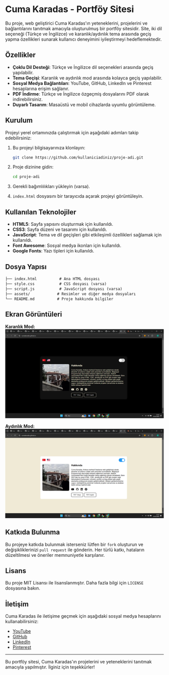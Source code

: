 # Cuma Karadas - Portföy Sitesi

Bu proje, web geliştirici Cuma Karadas'ın yeteneklerini, projelerini ve bağlantılarını tanıtmak amacıyla oluşturulmuş bir portföy sitesidir. Site, iki dil seçeneği (Türkçe ve İngilizce) ve karanlık/aydınlık tema arasında geçiş yapma özellikleri sunarak kullanıcı deneyimini iyileştirmeyi hedeflemektedir.

## Özellikler

- **Çoklu Dil Desteği**: Türkçe ve İngilizce dil seçenekleri arasında geçiş yapılabilir.
- **Tema Geçişi**: Karanlık ve aydınlık mod arasında kolayca geçiş yapılabilir.
- **Sosyal Medya Bağlantıları**: YouTube, GitHub, LinkedIn ve Pinterest hesaplarına erişim sağlanır.
- **PDF İndirme**: Türkçe ve İngilizce özgeçmiş dosyalarını PDF olarak indirebilirsiniz.
- **Duyarlı Tasarım**: Masaüstü ve mobil cihazlarda uyumlu görüntüleme.

## Kurulum

Projeyi yerel ortamınızda çalıştırmak için aşağıdaki adımları takip edebilirsiniz:

1. Bu projeyi bilgisayarınıza klonlayın:
   ```bash
   git clone https://github.com/kullaniciadiniz/proje-adi.git
   ```

2. Proje dizinine gidin:
   ```bash
   cd proje-adi
   ```

3. Gerekli bağımlılıkları yükleyin (varsa).
4. `index.html` dosyasını bir tarayıcıda açarak projeyi görüntüleyin.

## Kullanılan Teknolojiler

- **HTML5**: Sayfa yapısını oluşturmak için kullanıldı.
- **CSS3**: Sayfa düzeni ve tasarımı için kullanıldı.
- **JavaScript**: Tema ve dil geçişleri gibi etkileşimli özellikleri sağlamak için kullanıldı.
- **Font Awesome**: Sosyal medya ikonları için kullanıldı.
- **Google Fonts**: Yazı tipleri için kullanıldı.

## Dosya Yapısı

```
├── index.html          # Ana HTML dosyası
├── style.css           # CSS dosyası (varsa)
├── script.js           # JavaScript dosyası (varsa)
├── assets/            # Resimler ve diğer medya dosyaları
└── README.md          # Proje hakkında bilgiler
```

## Ekran Görüntüleri

**Karanlık Mod:**
![Karanlık Mod](link_karanlik_mod.png)

**Aydınlık Mod:**
![Aydınlık Mod](link_aydinlik_mod.png)

## Katkıda Bulunma

Bu projeye katkıda bulunmak isterseniz lütfen bir `fork` oluşturun ve değişikliklerinizi `pull request` ile gönderin. Her türlü katkı, hataların düzeltilmesi ve öneriler memnuniyetle karşılanır.

## Lisans

Bu proje MIT Lisansı ile lisanslanmıştır. Daha fazla bilgi için `LICENSE` dosyasına bakın.

## İletişim

Cuma Karadas ile iletişime geçmek için aşağıdaki sosyal medya hesaplarını kullanabilirsiniz:

- [YouTube](https://www.youtube.com/@CumaKaradash)
- [GitHub](https://github.com/CumaKaradash)
- [LinkedIn](https://www.linkedin.com/in/cuma-karada%C5%9F-0a5092261/)
- [Pinterest](https://tr.pinterest.com/PogacaSevenOrdek/)

---

Bu portföy sitesi, Cuma Karadas'ın projelerini ve yeteneklerini tanıtmak amacıyla yapılmıştır. İlginiz için teşekkürler!
